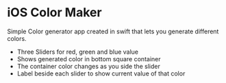 # iOS Color Maker
Simple Color generator app created in swift that lets you generate different colors.
- Three Sliders for red, green and blue value
- Shows generated color in bottom square container
- The container color changes as you side the slider
- Label beside each slider to show current value of that color
